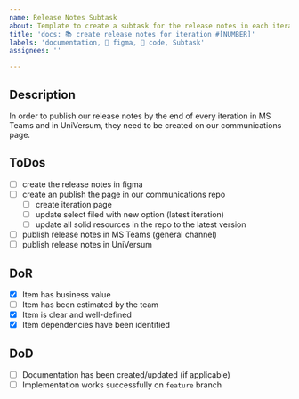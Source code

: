 ```yaml
---
name: Release Notes Subtask
about: Template to create a subtask for the release notes in each iteration.
title: 'docs: 📚 create release notes for iteration #[NUMBER]'
labels: 'documentation, 🎨 figma, 🔧 code, Subtask'
assignees: ''

---
```


## Description
In order to publish our release notes by the end of every iteration in MS Teams and in UniVersum, they need to be created on our communications page.

## ToDos
- [ ] create the release notes in figma
- [ ] create an publish the page in our communications repo
  - [ ] create iteration page
  - [ ] update select filed with new option (latest iteration)
  - [ ] update all solid resources in the repo to the latest version
- [ ] publish release notes in MS Teams (general channel)
- [ ] publish release notes in UniVersum

## DoR
- [x] Item has business value
- [ ] Item has been estimated by the team
- [x] Item is clear and well-defined
- [x] Item dependencies have been identified

## DoD
- [ ] Documentation has been created/updated (if applicable)
- [ ] Implementation works successfully on `feature` branch
